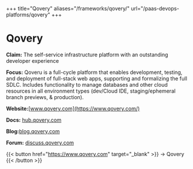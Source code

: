 +++
title="Qovery"
aliases="/frameworks/qovery/"
url="/paas-devops-platforms/qovery"
+++

# Qovery

**Claim:** The self-service infrastructure platform with an outstanding developer experience

**Focus:** Qoveru is a full-cycle platform that enables development, testing, and deployment of full-stack web apps, supporting and formalizing the full SDLC. Includes functionality to manage databases and other cloud resources in all environment types (dev/Cloud IDE, staging/ephemeral branch previews, & production).

**Website:**[www.qovery.com](https://www.qovery.com/)

**Docs:** [hub.qovery.com](https://hub.qovery.com/)

**Blog:**[blog.qovery.com](https://www.qovery.com/blog)

**Forum:** [discuss.qovery.com](https://discuss.qovery.com/)

{{< button href="https://www.qovery.com" target="_blank" >}}
-> Qovery
{{< /button >}}  

